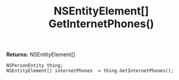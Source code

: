 ﻿---
uid: crmscript_ref_NSPersonEntity_GetInternetPhones
title: NSEntityElement[] GetInternetPhones()
intellisense: NSPersonEntity.GetInternetPhones
keywords: NSPersonEntity, GetInternetPhones
so.topic: reference
---



**Returns:** NSEntityElement[]


```crmscript
NSPersonEntity thing;
NSEntityElement[] internetPhones  = thing.GetInternetPhones();
```


